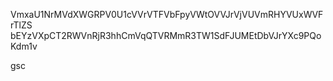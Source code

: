 VmxaU1NrMVdXWGRPV0U1cVVrVTFVbFpyVWtOVVJrVjVUVmRHYVUxWVFrTlZS
bEYzVXpCT2RWVnRjR3hhCmVqQTVRMmR3TW1SdFJUMEtDbVJrYXc9PQoKdm1v

gsc